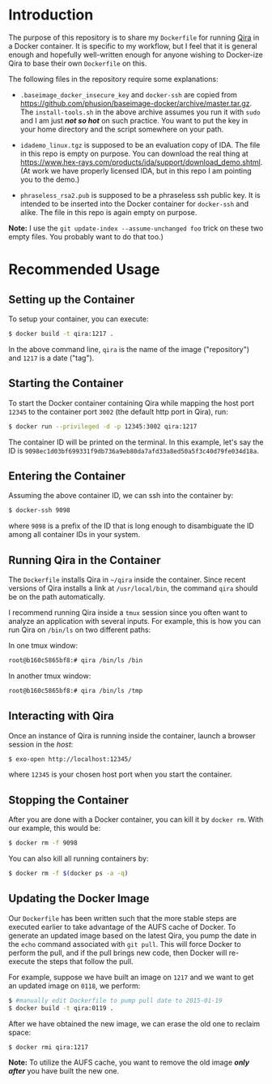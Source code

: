# Introduction

The purpose of this repository is to share my `Dockerfile` for running
[Qira](https://github.com/BinaryAnalysisPlatform/qira) in a Docker container. It
is specific to my workflow, but I feel that it is general enough and hopefully
well-written enough for anyone wishing to Docker-ize Qira to base their own
`Dockerfile` on this.

The following files in the repository require some explanations:

* `.baseimage_docker_insecure_key` and `docker-ssh` are copied from
https://github.com/phusion/baseimage-docker/archive/master.tar.gz. The
`install-tools.sh` in the above archive assumes you run it with `sudo` and I am
just __*not so hot*__ on such practice. You want to put the key in your home
directory and the script somewhere on your path.

* `idademo_linux.tgz` is supposed to be an evaluation copy of IDA. The file in
this repo is empty on purpose. You can download the real thing at
https://www.hex-rays.com/products/ida/support/download_demo.shtml. (At work we
have properly licensed IDA, but in this repo I am pointing you to the demo.)

* `phraseless_rsa2.pub` is supposed to be a phraseless ssh public key. It is
intended to be inserted into the Docker container for `docker-ssh` and alike.
The file in this repo is again empty on purpose.

__Note:__ I use the `git update-index --assume-unchanged foo` trick on these two
empty files. You probably want to do that too.)

# Recommended Usage

## Setting up the Container

To setup your container, you can execute:

```bash
$ docker build -t qira:1217 .
```

In the above command line, `qira` is the name of the image ("repository") and
`1217` is a date ("tag").

## Starting the Container

To start the Docker container containing Qira while mapping the host port
`12345` to the container port `3002` (the default http port in Qira), run:

```bash
$ docker run --privileged -d -p 12345:3002 qira:1217
```

The container ID will be printed on the terminal. In this example, let's say the
ID is `9098ec1d03bf699331f9db736a9eb80da7afd33a8ed50a5f3c40d79fe034d18a`.

## Entering the Container

Assuming the above container ID, we can ssh into the container by:

```bash
$ docker-ssh 9098
```

where `9098` is a prefix of the ID that is long enough to disambiguate the ID
among all container IDs in your system.

## Running Qira in the Container

The `Dockerfile` installs Qira in `~/qira` inside the container. Since recent
versions of Qira installs a link at `/usr/local/bin`, the command `qira` should
be on the path automatically.

I recommend running Qira inside a `tmux` session since you often want to analyze
an application with several inputs. For example, this is how you can run Qira on
`/bin/ls` on two different paths:

In one tmux window:
```bash
root@b160c5865bf8:# qira /bin/ls /bin
```

In another tmux window:
```bash
root@b160c5865bf8:# qira /bin/ls /tmp
```

## Interacting with Qira

Once an instance of Qira is running inside the container, launch a browser
session in the _host_:

```bash
$ exo-open http://localhost:12345/
```

where `12345` is your chosen host port when you start the container.

## Stopping the Container

After you are done with a Docker container, you can kill it by `docker rm`. With
our example, this would be:

```bash
$ docker rm -f 9098
```

You can also kill all running containers by:

```bash
$ docker rm -f $(docker ps -a -q)
```

## Updating the Docker Image

Our `Dockerfile` has been written such that the more stable steps are executed
earlier to take advantage of the AUFS cache of Docker. To generate an updated
image based on the latest Qira, you pump the date in the `echo` command
associated with `git pull`. This will force Docker to perform the pull, and if
the pull brings new code, then Docker will re-execute the steps that follow the
pull.

For example, suppose we have built an image on `1217` and we want to get an
updated image on `0118`, we perform:

```bash
$ #manually edit Dockerfile to pump pull date to 2015-01-19
$ docker build -t qira:0119 .
```

After we have obtained the new image, we can erase the old one to reclaim space:

```bash
$ docker rmi qira:1217
```

__Note:__ To utilize the AUFS cache, you want to remove the old image __*only
after*__ you have built the new one.
